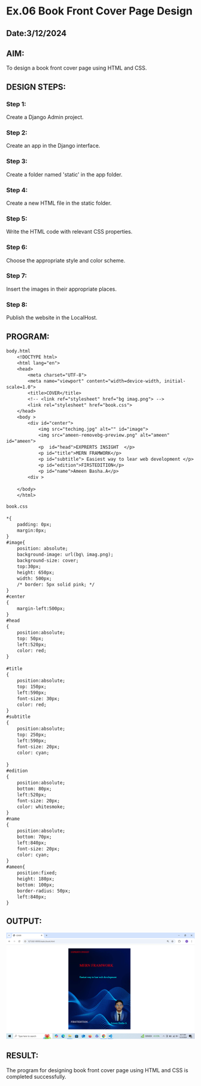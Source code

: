 # Ex.06 Book Front Cover Page Design
## Date:3/12/2024

## AIM:
To design a book front cover page using HTML and CSS.

## DESIGN STEPS:

### Step 1:
Create a Django Admin project.

### Step 2:
Create an app in the Django interface.

### Step 3:
Create a folder named 'static' in the app folder.

### Step 4:
Create a new HTML file in the static folder.

### Step 5:
Write the HTML code with relevant CSS properties.

### Step 6:
Choose the appropriate style and color scheme.

### Step 7:
Insert the images in their appropriate places.

### Step 8:
Publish the website in the LocalHost.

## PROGRAM:
```
body.html
    <!DOCTYPE html>
    <html lang="en">
    <head>
        <meta charset="UTF-8">
        <meta name="viewport" content="width=device-width, initial-scale=1.0">
        <title>COVER</title>
        <!-- <link ref="stylesheet" href="bg imag.png"> -->
        <link rel="stylesheet" href="book.css">
    </head>
    <body >
        <div id="center">
            <img src="techimg.jpg" alt="" id="image">
            <img src="ameen-removebg-preview.png" alt="ameen" id="ameen">
            <p  id="head">EXPRERTS INSIGHT  </p>
            <p id="title">MERN FRAMWORK</p>
            <p id="subtitle"> Easiest way to lear web development </p>
            <p id="edition">FIRSTEDITION</p>
            <p id="name">Ameen Basha.A</p>
        <div >

    </body>
    </html>
```
```
book.css

*{
    padding: 0px;
    margin:0px;
}
#image{
    position: absolute;
    background-image: url(bg\ imag.png);
    background-size: cover;
    top:30px;
    height: 650px;
    width: 500px;
    /* border: 5px solid pink; */
}
#center
{
    margin-left:500px;
}
#head
{
    position:absolute;
    top: 50px;
    left:520px;
    color: red;
}

#title
{
    position:absolute;
    top: 150px;
    left:590px;
    font-size: 30px;
    color: red;
}
#subtitle
{
    position:absolute;
    top: 250px;
    left:590px;
    font-size: 20px;
    color: cyan;
    
}
#edition
{
    position:absolute;
    bottom: 80px;
    left:520px;
    font-size: 20px;
    color: whitesmoke;
}
#name
{
    position:absolute;
    bottom: 70px;
    left:840px;
    font-size: 20px;
    color: cyan;
}
#ameen{
    position:fixed;
    height: 180px;
    bottom: 100px;
    border-radius: 50px;
    left:840px;
}
```

## OUTPUT:
![alt text](<Screenshot (54).png>)
## RESULT:
The program for designing book front cover page using HTML and CSS is completed successfully.

